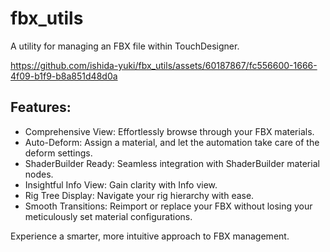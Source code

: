 # fbx_utils
A utility for managing an FBX file within TouchDesigner.

https://github.com/ishida-yuki/fbx_utils/assets/60187867/fc556600-1666-4f09-b1f9-b8a851d48d0a


## Features:
- Comprehensive View: Effortlessly browse through your FBX materials.
- Auto-Deform: Assign a material, and let the automation take care of the deform settings.
- ShaderBuilder Ready: Seamless integration with ShaderBuilder material nodes.
- Insightful Info View: Gain clarity with Info view.
- Rig Tree Display: Navigate your rig hierarchy with ease.
- Smooth Transitions: Reimport or replace your FBX without losing your meticulously set material configurations.

Experience a smarter, more intuitive approach to FBX management.
